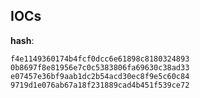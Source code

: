 
## IOCs

__hash__:

```text
f4e1149360174b4fcf0dcc6e61898c8180324893
0b8697f8e81956e7c0c5383806fa69630c38ad33
e07457e36bf9aab1dc2b54acd30ec8f9e5c60c84
9719d1e076ab67a18f231889cad4b451f539ce72
```